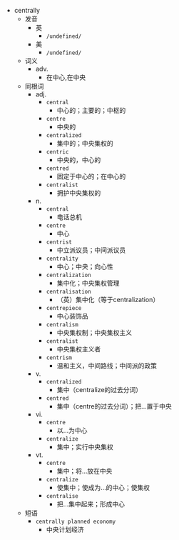 - centrally
  - 发音
    - 英
      - `/undefined/`
    - 美
      - `/undefined/`
  - 词义
    - adv.
      - 在中心,在中央
  - 同根词
    - adj.
      - `central`
        - 中心的；主要的；中枢的
      - `centre`
        - 中央的
      - `centralized`
        - 集中的；中央集权的
      - `centric`
        - 中央的，中心的
      - `centred`
        - 固定于中心的；在中心的
      - `centralist`
        - 拥护中央集权的
    - n.
      - `central`
        - 电话总机
      - `centre`
        - 中心
      - `centrist`
        - 中立派议员；中间派议员
      - `centrality`
        - 中心；中央；向心性
      - `centralization`
        - 集中化；中央集权管理
      - `centralisation`
        - （英）集中化（等于centralization）
      - `centrepiece`
        - 中心装饰品
      - `centralism`
        - 中央集权制；中央集权主义
      - `centralist`
        - 中央集权主义者
      - `centrism`
        - 温和主义，中间路线；中间派的政策
    - v.
      - `centralized`
        - 集中（centralize的过去分词）
      - `centred`
        - 集中（centre的过去分词）；把…置于中央
    - vi.
      - `centre`
        - 以…为中心
      - `centralize`
        - 集中；实行中央集权
    - vt.
      - `centre`
        - 集中；将…放在中央
      - `centralize`
        - 使集中；使成为…的中心；使集权
      - `centralise`
        - 把…集中起来；形成中心
  - 短语
    - `centrally planned economy`
      - 中央计划经济 
